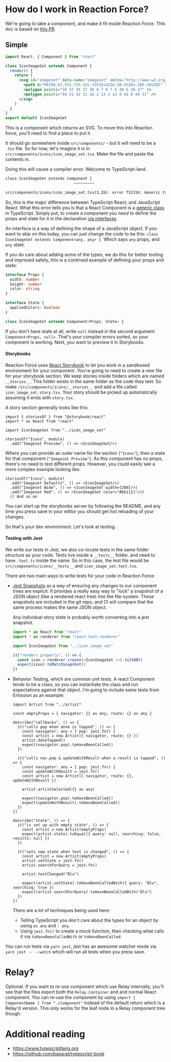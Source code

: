 # How do I work in Reaction Force?

We're going to take a component, and make it fit inside Reaction Force. This doc is based 
on [this PR](https://github.com/artsy/reaction-force/pull/176).

## Simple

```jsx
import React, { Component } from "react"

class IconImageSet extends Component {
  render() {
    return (
      <svg id="imageset" data-name="imageset" xmlns="http://www.w3.org/2000/svg" viewBox="0 0 44 44">
        <path d="M6760.67,551.72h-32v-32h32v32Zm-30-2h28v-28h-28v28Z" transform="translate(-6728.67 -507.72)" />
        <polygon points="38 37 36 37 36 8 7 8 7 6 38 6 38 37" />
        <polygon points="44 31 42 31 42 2 13 2 13 0 44 0 44 31" />
      </svg>
    )
  }
}
export default IconImageSet
```

This is a component which returns an SVG. To move this into Reaction force, you'll need to find a place to put it. 

It should go somewhere inside `src/components/` - but it will need to be a `.tsx` file. So for now, let's imagine it is
in `src/components/icons/icon_image_set.tsx`. Make the file and paste the contents in.

Doing this will cause a compiler error. Welcome to TypeScript-land.

```sh
class IconImageSet extends Component {
                              ~~~~~~~~~

src/components/icons/icon_image_set.tsx(3,28): error TS2314: Generic type 'Component<P, S>' requires 2 type argument(s).
```

So, this is the major difference between TypeScript React, and JavaScript React. What this error tells you is that a 
React Component is a [generic class](https://www.typescriptlang.org/docs/handbook/generics.html) in TypeScript. Simply put,
to create a component you _need_ to define the props and state for it in the declaration [via interfaces](https://www.typescriptlang.org/docs/handbook/interfaces.html).

An interface is a way of defining the shape of a JavaScript object. If you want to skip on this today, you can just 
change the code to be this: `class IconImageSet extends Component<any, any> {`. Which says `any` props, and `any` state.

If you do care about adding some of the types, we do this for better tooling and improved safety, this is a contrived 
example of defining your props and state:

```ts
interface Props {
  width: number
  height: number
  color: string
}

interface State {
  appliedColors: boolean
}

class IconImageSet extends Component<Props, State> {
```

If you don't have state at all, write `null` instead in the second argument: `Component<Props, null>`. That's your 
compiler errors sorted, so your component is working. Next, you want to preview it in Storybooks.

#### Storybooks

Reaction Force uses [React Storybook](https://storybook.js.org) to let you work in a sandboxed environment for your component.
You're going to need to create a new file for your storybook section. We keep stories inside folders which are named `__stories__`. This folder exists in the same folder as the code they test. So make `/src/components/icons/__stories__` 
and add a file called  `icon_image_set.story.tsx`. Your story should be picked up automatically assuming it 
ends with `story.tsx`. 

A story section generally looks like this:

```tsx
import { storiesOf } from "@storybook/react"
import * as React from "react"

import IconImageSet from "../icon_image_set"

storiesOf("Icons", module)
  .add("Imageset Preview", () => <IconImageSet/>)
```

Where you can provide an outer name for the section (`"Icons"`), then a state for that component (`"Imageset Preview"`). 
As this component has no props, there's no need to test different props. However, you could easily see a more complex
example looking like:

```tsx
storiesOf("Icons", module)
  .add("Imageset Defaults", () => <IconImageSet/>)
  .add("Imageset Wide", () => <IconImageSet width={200}/>)
  .add("Imageset Red", () => <IconImageSet color="#bb1111"/>)
  // And so on
```

You can start up the storybooks server by following the README, and any time you press save in your editor you should 
get hot reloading of your changes.

So that's your dev environment. Let's look at testing.

#### Testing with Jest 

We write our tests in Jest, we also co-locate tests in the same folder structure as your code. Tests live inside a `__tests__`
folder, and need to have `.test.ts` inside the name. So in this case, the test file would be `src/components/icons/__tests__` 
and `icon_image_set.test.tsx`.

There are two main ways to write tests for your code in Reaction Force:

* [Jest Snapshots](https://facebook.github.io/jest/docs/snapshot-testing.html) as a way of ensuring any changes to 
our component trees are explicit. It provides a really easy way to "lock" a snapshot of a JSON object (like a rendered 
react tree) into the file-system. These snapshots are included in the git repo, and CI will compare that the same process
makes the same JSON object.

  Any individual story state is probably worth converting into a jest snapshot.

  ```js
  import * as React from "react"
  import * as renderer from "react-test-renderer"

  import IconImageSet from "../icon_image_set"

  it("renders properly", () => {
    const icon = renderer.create(<IconImageSet />).toJSON()
    expect(icon).toMatchSnapshot()
  })
  ```

* Behavior Testing, which are common unit tests. A react Component tends to be a class, so you can instantiate the class
and run expectations against that object. I'm going to include some tests from Emission as an example:

  ```tsx
  import Artist from "../artist"

  const emptyProps = { navigator: {} as any, route: {} as any }

  describe("callbacks", () => {
    it("calls pop when done is tapped", () => {
      const navigator: any = { pop: jest.fn() }
      const artist = new Artist({ navigator, route: {} })
      artist.doneTapped()
      expect(navigator.pop).toHaveBeenCalled()
    })

    it("calls nav.pop & updateWithResult when a result is tapped", () => {
      const navigator: any = { pop: jest.fn() }
      const updateWithResult = jest.fn()
      const artist = new Artist({ navigator, route: {}, updateWithResult })

      artist.artistSelected({} as any)

      expect(navigator.pop).toHaveBeenCalled()
      expect(updateWithResult).toHaveBeenCalled()
    })
  })

  describe("state", () => {
    it("is set up with empty state", () => {
      const artist = new Artist(emptyProps)
      expect(artist.state).toEqual({ query: null, searching: false, results: null })
    })

    it("sets new state when text is changed", () => {
      const artist = new Artist(emptyProps)
      artist.setState = jest.fn()
      artist.searchForQuery = jest.fn()

      artist.textChanged("Blu")

      expect(artist.setState).toHaveBeenCalledWith({ query: "Blu", searching: true })
      expect(artist.searchForQuery).toHaveBeenCalledWith("Blu")
    })
  })
  ```
 
  There are a lot of techniques being used here:

  * Telling TypeScript you don't care about the types for an object by using `as any` and `: any`.
  * Using `jest.fn()` to create a mock function, then checking what calls it via `toHaveBeenCalledWith` or `toHaveBeenCalled`.

You can run tests via `yarn jest`, jest has an awesome watcher mode via ` yarn jest -- --watch` which will run all tests 
when you press save.

# Relay?

Optional. If you want to re-use component which use Relay internally, you'll see that the files export both the `Relay.Container` and
and normal React component. You can re-use the component by using `import { ComponentName } from "./component"` instead of
the default return which is a Relay'd version. This only works for the leaf node in a Relay component tree though.

# Additional reading

  - https://www.typescriptlang.org
  - https://github.com/basarat/typescript-book
